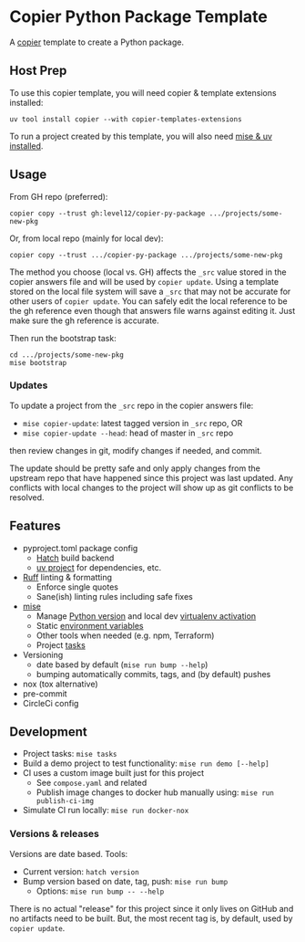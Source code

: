# Copier Python Package Template

A [copier](https://copier.readthedocs.io/en/stable/) template to create a Python package.


## Host Prep

To use this copier template, you will need copier & template extensions installed:

`uv tool install copier --with copier-templates-extensions`

To run a project created by this template, you will also need [mise & uv installed](wiki/Mise).


## Usage

From GH repo (preferred):
```
copier copy --trust gh:level12/copier-py-package .../projects/some-new-pkg
```

Or, from local repo (mainly for local dev):
```
copier copy --trust .../copier-py-package .../projects/some-new-pkg
```

The method you choose (local vs. GH) affects the `_src` value stored in the copier answers file and
will be used by `copier update`.  Using a template stored on the local file system will save a
`_src` that may not be accurate for other users of `copier update`.  You can safely edit the local
reference to be the gh reference even though that answers file warns against editing it. Just make
sure the gh reference is accurate.

Then run the bootstrap task:

```
cd .../projects/some-new-pkg
mise bootstrap
```

### Updates

To update a project from the `_src` repo in the copier answers file:

* `mise copier-update`: latest tagged version in `_src` repo, OR
* `mise copier-update --head`: head of master in `_src` repo

then review changes in git, modify changes if needed, and commit.

The update should be pretty safe and only apply changes from the upstream repo that have happened
since this project was last updated.  Any conflicts with local changes to the project will show up
as git conflicts to be resolved.

## Features

- pyproject.toml package config
    - [Hatch](https://hatch.pypa.io/latest/) build backend
    - [uv project](https://docs.astral.sh/uv/guides/projects/) for dependencies, etc.
- [Ruff](https://docs.astral.sh/ruff/) linting & formatting
  - Enforce single quotes
  - Sane(ish) linting rules including safe fixes
- [mise](https://mise.jdx.dev/)
    - Manage [Python version](https://mise.jdx.dev/lang/python.html) and local dev
      [virtualenv activation](https://mise.jdx.dev/lang/python.html#automatic-virtualenv-activation)
    - Static [environment variables](https://mise.jdx.dev/environments.html)
    - Other tools when needed (e.g. npm, Terraform)
    - Project [tasks](https://mise.jdx.dev/tasks/)
- Versioning
  - date based by default (`mise run bump --help`)
  - bumping automatically commits, tags, and (by default) pushes
- nox (tox alternative)
- pre-commit
- CircleCi config


## Development

* Project tasks: `mise tasks`
* Build a demo project to test functionality: `mise run demo [--help]`
* CI uses a custom image built just for this project
  - See `compose.yaml` and related
  - Publish image changes to docker hub manually using: `mise run publish-ci-img`
* Simulate CI run locally: `mise run docker-nox`

### Versions & releases

Versions are date based.  Tools:

- Current version: `hatch version`
- Bump version based on date, tag, push: `mise run bump`
   - Options: `mise run bump -- --help`

There is no actual "release" for this project since it only lives on GitHub and no artifacts need
to be built.  But, the most recent tag is, by default, used by `copier update`.
